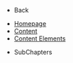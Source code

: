 - Back

* [Homepage](/)
* [Content](/adminhtml/UserGuide/Content/Index.md)
* [Content Elements](/adminhtml/UserGuide/Content/Content_Elements/Index.md)

- SubChapters

